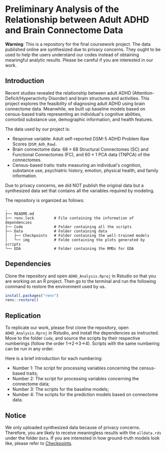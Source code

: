# Preliminary Analysis of the Relationship between Adult ADHD and Brain Connectome Data

**Warning**: This is a repository for the final coursework project. 
The data published online are synthesized due to privacy concerns. 
They ought to be used to help the users understand our codes instead of obtaining meaningful analytic results.
Please be careful if you are interested in our work. 

## Introduction

Recent studies revealed the relationship between adult ADHD (Attention-Deficit/Hyperactivity Disorder) and brain structures and activities. 
This project explores the feasibility of diagnosing adult ADHD using brain connectome data. 
Meanwhile, we built up baseline models based on census-based traits representing an individual's cognitive abilities, comorbid substance use, demographic information, and health features.

The data used by our project is:

* Response variable: Adult self-reported DSM-5 ADHD Problem Raw Scores (`DSM_Adh_Raw`).
* Brain connectome data:  $68 \times 68$ Structural Connectomes (SC) and Functional Connectomes (FC), and $60 \times 1$ PCA data (TNPCA) of the connectomes.
* Census-based traits: traits measuring an individual's cognition, substance use, psychiatric history, emotion, physical health, and family information.

Due to privacy concerns, we did NOT publish the original data but a synthesized data set that contains all the variables required by modeling.

The repository is organized as follows:

```
.
├── README.md
├── renv.lock         # File containing the information of dependencies
├── Code              # Folder containing all the scripts
├── Data              # Folder containing data
│   ├── Checkpoints   # Folder containing the well-trained models
│   └── img           # Folde containing the plots generated by scripts
└── EDA               # Folder containing the RMDs for EDA
```

## Dependencies

Clone the repository and open `ADHD_Analysis.Rproj` in Rstudio so that you are working on an R project. Then go to the terminal and run the following command to restore the environment used by us.
```R
install.packages("renv")
renv::restore()
```

## Replication

To replicate our work, please first clone the repository, open `ADHD_Analysis.Rproj` in Rstudio, and install the dependencies as instructed. 
Move to the folder `Code`, and source the scripts by their respective numberings (follow the order 1->2->3->4). Scripts with the same numbering can be run in any order. 

Here is a brief introduction for each numbering:

* Number 1: The script for processing variables concerning the census-based traits;
* Number 2: The script for processing variables concerning the connectome data;
* Number 3: The scripts for the baseline models;
* Number 4: The scripts for the prediction models based on connectome data.


## Notice

We only uploaded synthesized data because of privacy concerns. Therefore, you are likely to receive meaningless results with the `alldata.rds` under the folder `Data`. 
If you are interested in how ground-truth models look like, please refer to [Checkpoints](https://drive.google.com/file/d/1DPx18iJDBTvLGyI8XGyyKb4I2fsiBeqN/view?usp=sharing).



